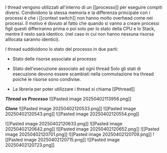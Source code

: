 I thread vengono utilizzati all'interno di un [[processo]] per eseguire compiti diversi. Condividono la stessa memoria e la differenza principale con i processi è che i [[context switch]] non hanno molto overhead come nei processi.
Il motivo è dovuto al fatto che quando si vanno a creare processi figli questi differiranno prima o poi  solo per lo stato della CPU e lo Stack, mentre il resto sarà identico. (nel caso in cui non hanno nessuna risorsa alllocata saranno identici).

I thread suddividono lo stato del processo in due parti:
- Stato delle risorse associate al processo
- Stato dell'esecuzione associato ad ogni thread
Solo gli stati di esecuzione devono essere scambiati nella commutazione tra thread poiché le risorse sono condivise.

- La libreria per poter utilizzare i thread si chiama [[Pthread]]

***Thread vs Processo***
![[Pasted image 20250402113956.png]]



***Clone***
![[Pasted image 20250402120533.png]]
![[Pasted image 20250402120543.png]]
![[Pasted image 20250402120554.png]]


![[Pasted image 20250402120633.png]]
![[Pasted image 20250402120642.png]]
![[Pasted image 20250402120652.png]]
![[Pasted image 20250402120701.png]]
![[Pasted image 20250402120709.png]]
![[Pasted image 20250402120715.png]]
![[Pasted image 20250402120723.png]]
